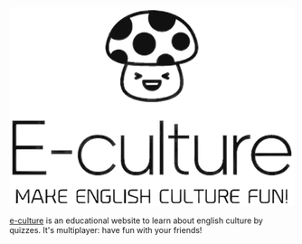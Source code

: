 ![](doc/README/res/application.png "e-culture logo")

[e-culture](https://le-chartreux.github.io/e-culture/) is an educational website to learn about english culture by quizzes.
It's multiplayer: have fun with your friends!
